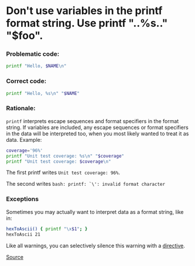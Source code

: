 # Don't use variables in the printf format string. Use printf "..%s.." "$foo".

### Problematic code:

```sh
printf "Hello, $NAME\n"
```

### Correct code:

```sh
printf "Hello, %s\n" "$NAME"
```

### Rationale:

`printf` interprets escape sequences and format specifiers in the format string. If variables are included, any escape sequences or format specifiers in the data will be interpreted too, when you most likely wanted to treat it as data. Example:

```sh
coverage='96%'
printf "Unit test coverage: %s\n" "$coverage"
printf "Unit test coverage: $coverage\n"
```

The first printf writes `Unit test coverage: 96%`.

The second writes ``bash: printf: `\': invalid format character``

### Exceptions

Sometimes you may actually want to interpret data as a format string, like in:

```sh
hexToAscii() { printf "\x$1"; }
hexToAscii 21
```

Like all warnings, you can selectively silence this warning with a [directive](Directive).

[Source](https://github.com/koalaman/shellcheck/wiki/SC2059)

